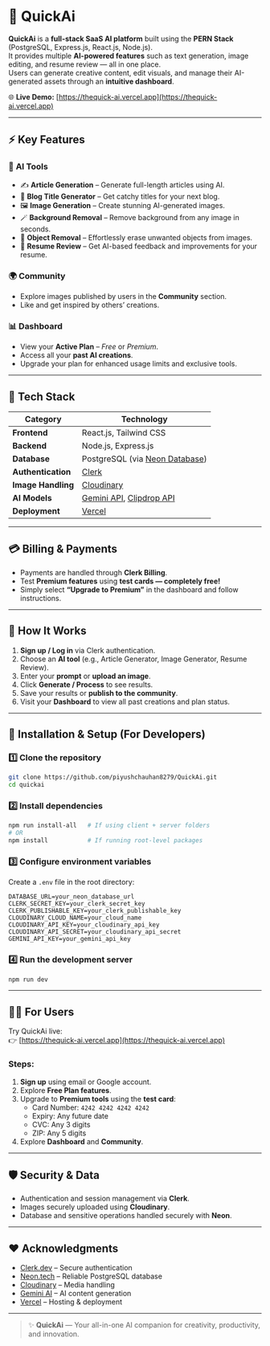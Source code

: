 # 🚀 **QuickAi**

**QuickAi** is a **full-stack SaaS AI platform** built using the **PERN Stack** (PostgreSQL, Express.js, React.js, Node.js).  
It provides multiple **AI-powered features** such as text generation, image editing, and resume review — all in one place.  
Users can generate creative content, edit visuals, and manage their AI-generated assets through an **intuitive dashboard**.

🌐 **Live Demo:** [https://thequick-ai.vercel.app](https://thequick-ai.vercel.app)

---

## ⚡ **Key Features**

### 🧠 **AI Tools**
- ✍️ **Article Generation** – Generate full-length articles using AI.  
- 📰 **Blog Title Generator** – Get catchy titles for your next blog.  
- 🖼️ **Image Generation** – Create stunning AI-generated images.  
- 🪄 **Background Removal** – Remove background from any image in seconds.  
- 🎯 **Object Removal** – Effortlessly erase unwanted objects from images.  
- 📄 **Resume Review** – Get AI-based feedback and improvements for your resume.

### 🌍 **Community**
- Explore images published by users in the **Community** section.  
- Like and get inspired by others’ creations.

### 📊 **Dashboard**
- View your **Active Plan** – *Free* or *Premium*.  
- Access all your **past AI creations**.  
- Upgrade your plan for enhanced usage limits and exclusive tools.

---

## 🧩 **Tech Stack**

| **Category** | **Technology** |
|--------------|----------------|
| **Frontend** | React.js, Tailwind CSS |
| **Backend** | Node.js, Express.js |
| **Database** | PostgreSQL (via [Neon Database](https://neon.tech)) |
| **Authentication** | [Clerk](https://clerk.dev) |
| **Image Handling** | [Cloudinary](https://cloudinary.com) |
| **AI Models** | [Gemini API](https://ai.google.dev/gemini-api), [Clipdrop API](https://clipdrop.co/apis) |
| **Deployment** | [Vercel](https://vercel.com) |

---

## 💳 **Billing & Payments**
- Payments are handled through **Clerk Billing**.  
- Test **Premium features** using **test cards — completely free!**  
- Simply select **“Upgrade to Premium”** in the dashboard and follow instructions.

---

## 🧠 **How It Works**

1. **Sign up / Log in** via Clerk authentication.  
2. Choose an **AI tool** (e.g., Article Generator, Image Generator, Resume Review).  
3. Enter your **prompt** or **upload an image**.  
4. Click **Generate / Process** to see results.  
5. Save your results or **publish to the community**.  
6. Visit your **Dashboard** to view all past creations and plan status.

---

## 🧾 **Installation & Setup (For Developers)**

### 1️⃣ Clone the repository
```bash
git clone https://github.com/piyushchauhan8279/QuickAi.git
cd quickai
```

### 2️⃣ Install dependencies
```bash
npm run install-all   # If using client + server folders
# OR
npm install           # If running root-level packages
```

### 3️⃣ Configure environment variables
Create a `.env` file in the root directory:
```env
DATABASE_URL=your_neon_database_url
CLERK_SECRET_KEY=your_clerk_secret_key
CLERK_PUBLISHABLE_KEY=your_clerk_publishable_key
CLOUDINARY_CLOUD_NAME=your_cloud_name
CLOUDINARY_API_KEY=your_cloudinary_api_key
CLOUDINARY_API_SECRET=your_cloudinary_api_secret
GEMINI_API_KEY=your_gemini_api_key
```

### 4️⃣ Run the development server
```bash
npm run dev
```

---

## 🧑‍💻 **For Users**

Try QuickAi live:  
👉 [https://thequick-ai.vercel.app](https://thequick-ai.vercel.app)

### Steps:
1. **Sign up** using email or Google account.  
2. Explore **Free Plan features**.  
3. Upgrade to **Premium tools** using the **test card**:  
   - Card Number: `4242 4242 4242 4242`  
   - Expiry: Any future date  
   - CVC: Any 3 digits  
   - ZIP: Any 5 digits  
4. Explore **Dashboard** and **Community**.

---

## 🛡️ **Security & Data**
- Authentication and session management via **Clerk**.  
- Images securely uploaded using **Cloudinary**.  
- Database and sensitive operations handled securely with **Neon**.

---

## ❤️ **Acknowledgments**
- [Clerk.dev](https://clerk.dev) – Secure authentication  
- [Neon.tech](https://neon.tech) – Reliable PostgreSQL database  
- [Cloudinary](https://cloudinary.com) – Media handling  
- [Gemini AI](https://ai.google.dev/gemini-api) – AI content generation  
- [Vercel](https://vercel.com) – Hosting & deployment

---

> ✨ **QuickAi** — Your all-in-one AI companion for creativity, productivity, and innovation.
